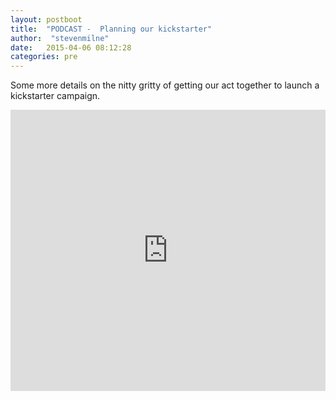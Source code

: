 ```yaml
---
layout: postboot
title:  "PODCAST -  Planning our kickstarter"
author:  "stevenmilne"
date:   2015-04-06 08:12:28
categories: pre
---
```

Some more details on the nitty gritty of getting our act together to launch a kickstarter campaign.

<iframe width="100%" height="450" scrolling="no" frameborder="no" src="https://w.soundcloud.com/player/?url=https%3A//api.soundcloud.com/tracks/199472024&amp;auto_play=false&amp;hide_related=false&amp;show_comments=true&amp;show_user=true&amp;show_reposts=false&amp;visual=true"></iframe>


